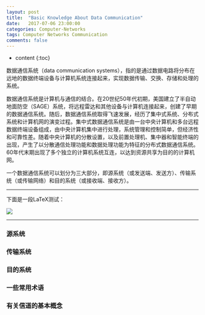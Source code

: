 ```yaml
---
layout: post
title:  "Basic Knowledge About Data Communication"
date:   2017-07-06 23:00:00
categories: Computer-Networks
tags: Computer Networks Communication
comments: false
---
```

* content
{:toc}

数据通信系统（data communication systems），指的是通过数据电路将分布在远地的数据终端设备与计算机系统连接起来，实现数据传输、交换、存储和处理的系统。
<!--more-->

数据通信系统是计算机与通信的结合。在20世纪50年代初期，美国建立了半自动地面防空（SAGE）系统，将远程雷达和其他设备与计算机连接起来，创建了早期的数据通信系统。随后，数据通信系统取得飞速发展，经历了集中式系统、分布式系统和计算机网的演变过程。集中式数据通信系统是由一台中央计算机和多台远程数据终端设备组成，由中央计算机集中进行处理，系统管理和控制简单，但经济性和可靠性差。随着中央计算机的分散设置，以及前置处理机、集中器和智能终端的出现，产生了以分散通信处理功能和数据处理功能为特征的分布式数据通信系统。60年代末期出现了多个独立的计算机系统互连，以达到资源共享为目的的计算机网。

一个数据通信系统可以划分为三大部分，即源系统（或发送端、发送方）、传输系统（或传输网络）和目的系统（或接收端、接收方）。  

-----

下面是一段LaTeX测试：

<img src="http://latex.codecogs.com/gif.latex?\frac{\partial J}{\partial \theta_k^{(j)}}=\sum_{i:r(i,j)=1}{\big((\theta^{(j)})^Tx^{(i)}-y^{(i,j)}\big)x_k^{(i)}}+\lambda \theta_k^{(j)}" />

-----


### 源系统

### 传输系统

### 目的系统


### 一些常用术语


### 有关信道的基本概念
